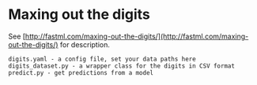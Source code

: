 Maxing out the digits
=====================

See [http://fastml.com/maxing-out-the-digits/](http://fastml.com/maxing-out-the-digits/) for description.
	
	digits.yaml - a config file, set your data paths here
	digits_dataset.py - a wrapper class for the digits in CSV format
	predict.py - get predictions from a model